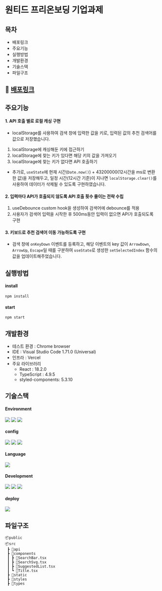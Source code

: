 # 원티드 프리온보딩 기업과제

## 목차

- 배포링크
- 주요기능
- 실행방법
- 개발환경
- 기술스택
- 파일구조

## 🔗 [배포링크](https://wanted-10th-2-test1.vercel.app/)

## 주요기능

#### 1. API 호출 별로 로컬 캐싱 구현

- localStorage를 사용하여 검색 창에 입력한 값을 키로, 입력된 값의 추천 검색어를 값으로 저장했습니다.

1. localStorage에 캐싱해둔 키에 접근하기
2. localStorage에 찾는 키가 있다면 해당 키의 값을 가져오기
3. localStorage에 찾는 키가 없다면 API 호출하기

- 추가로, `useState`에 현재 시간(`Date.now()`) + 43200000(12시간을 ms로 변환한 값)을 저장해두고,
  일정 시간(12시간 기준)이 지나면 `localStorage.clear()`를 사용하여 데이터가 삭제될 수 있도록 구현하였습니다.

#### 2. 입력마다 API가 호출되지 않도록 API 호출 횟수 줄이는 전략 수립
1. useDebounce custom hook을 생성하여 검색어에 debounce를 적용
2. 사용자가 검색어 입력을 시작한 후 500ms동안 입력이 없으면 API가 호출되도록 구현

#### 3. 키보드로 추천 검색어 이동 가능하도록 구현

- 검색 창에 `onKeyDown` 이벤트를 등록하고, 해당 이벤트의 key 값이 `ArrowDown`, `ArrowUp`, `Escape`일 때를 구분하여 `useState`로 생성한 `setSelectedIndex` 함수의 값을 업데이트해주었습니다.

## 실행방법

#### install

```
npm install
```

#### start

```
npm start
```

## 개발환경

- 테스트 환경 : Chrome browser
- IDE : Visual Studio Code 1.71.0 (Universal)
- 인프라 : Vercel
- 주요 라이브러리
  - React : 18.2.0
  - TypeScript : 4.9.5
  - styled-components: 5.3.10

## 기술스택

#### Environment

<code><img src="https://img.shields.io/badge/Git-F05032?style=for-the-badge&logo=git&logoColor=white"></code>
<code><img src="https://img.shields.io/badge/Github-181717?style=for-the-badge&logo=github&logoColor=white"></code>
<code><img src="https://img.shields.io/badge/VScode-007ACC?style=for-the-badge&logo=vscode&logoColor=white"></code>

#### config

<code><img src="https://img.shields.io/badge/npm-CB3837?style=for-the-badge&logo=npm&logoColor=white"></code>
<code><img src="https://img.shields.io/badge/Eslint-4B32C3?style=for-the-badge&logo=eslint&logoColor=white"></code>
<code><img src="https://img.shields.io/badge/prettier-F7B93E?style=for-the-badge&logo=prettier&logoColor=white"></code>

#### Language

<code><img src="https://img.shields.io/badge/TypeScript-3178C6?style=for-the-badge&logo=typescript&logoColor=white"></code>

#### Development

<code><img src="https://img.shields.io/badge/react-61DAFB?style=for-the-badge&logo=react&logoColor=white"></code>
<code><img src="https://img.shields.io/badge/styled components-DB7093?style=for-the-badge&logo=styled-components&logoColor=white"/></code>
<code><img src="https://img.shields.io/badge/Axios-5A29E4?style=for-the-badge&logo=Axios&logoColor=white"/></code>

#### deploy

<code><img src="https://img.shields.io/badge/vercel-000000?style=for-the-badge&logo=Axios&logoColor=white"/></code>

## 파일구조

```
📦public
📦src
 ┣ 📂api
 ┣ 📂components
 ┃ ┣ 📜SearchBar.tsx
 ┃ ┣ 📜SearchSvg.tsx
 ┃ ┣ 📜SuggestedList.tsx
 ┃ ┗ 📜Title.tsx
 ┣ 📂static
 ┣ 📂styles
 ┣ 📂types
```
